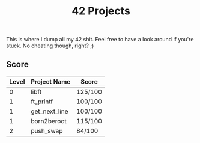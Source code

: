 <h1 align="center">42 Projects</h1>

<br />

This is where I dump all my 42 shit. Feel free to have a look around if you're stuck. No cheating though, right? ;)

## Score

| Level         | Project Name  | Score         | 
| ------------- | ------------- | ------------- |
| 0             | libft         | 125/100       |
| 1             | ft_printf     | 100/100       |
| 1             | get_next_line | 100/100       |
| 1             | born2beroot   | 115/100       |
| 2             | push_swap     | 84/100        |
